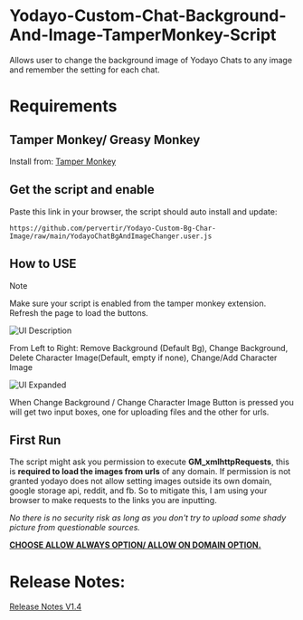 # Yodayo-Custom-Chat-Background-And-Image-TamperMonkey-Script
 Allows user to change the background image of Yodayo Chats to any image and remember the setting for each chat.


# Requirements

## Tamper Monkey/ Greasy Monkey
Install from: [Tamper Monkey](https://www.tampermonkey.net/)

## Get the script and enable
Paste this link in your browser, the script should auto install and update: 
```
https://github.com/pervertir/Yodayo-Custom-Bg-Char-Image/raw/main/YodayoChatBgAndImageChanger.user.js
```


## How to USE

>[!NOTE]
Make sure your script is enabled from the tamper monkey extension. Refresh the page to load the buttons.

![UI Description](https://github.com/deepratnaawale/Yodayo-Custom-Chat-Background-And-Image-TamperMonkey-Script/blob/main/UI.png)

From Left to Right: Remove Background (Default Bg), Change Background, Delete Character Image(Default, empty if none), Change/Add Character Image

![UI Expanded](https://github.com/deepratnaawale/Yodayo-Custom-Chat-Background-And-Image-TamperMonkey-Script/blob/main/UI-Expanded.png)

When Change Background / Change Character Image Button is pressed you will get two input boxes, one for uploading files and the other for urls.


## First Run
The script might ask you permission to execute **GM_xmlhttpRequests**, this is **required to load the images from urls** of any domain. If permission is not granted yodayo does not allow setting images outside its own domain, google storage api, reddit, and fb. So to mitigate this, I am using your browser to make requests to the links you are inputting. 

*No there is no security risk as long as you don't try to upload some shady picture from questionable sources.* 

**<u>CHOOSE ALLOW ALWAYS OPTION/ ALLOW ON DOMAIN OPTION.</u>**

# Release Notes: 

[Release Notes V1.4](RELEASE_NOTES.md)
